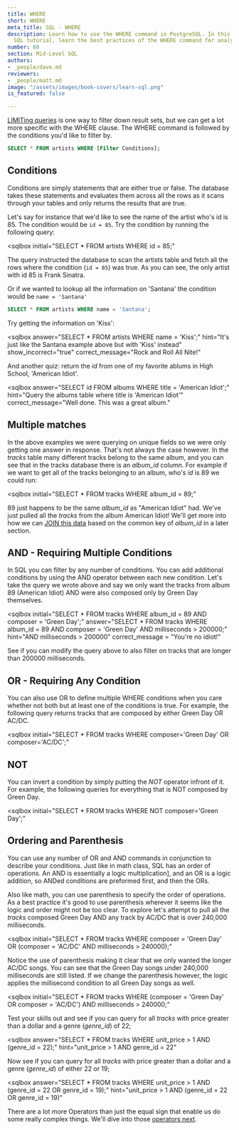 ```yaml
---
title: WHERE
short: WHERE
meta_title: SQL - WHERE
description: Learn how to use the WHERE command in PostgreSQL. In this interactive
  SQL tutorial, learn the best practices of the WHERE command for analysis and exploration.
number: 60
section: Mid-Level SQL
authors:
- _people/dave.md
reviewers:
- _people/matt.md
image: "/assets/images/book-covers/learn-sql.png"
is_featured: false

---
```

[LIMITing queries](../limit/) is one way to filter down result sets, but we can get a lot more specific with the WHERE clause.  The WHERE command is followed by the conditions you'd like to filter by.

```sql
SELECT * FROM artists WHERE [Filter Conditions];
```

## Conditions

Conditions are simply statements that are either true or false.  The database takes these statements and evaluates them across all the rows as it scans through your tables and only returns the results that are true.

Let's say for instance that we'd like to see the name of the artist who's id is 85.  The condition would be `id = 85`.  Try the condition by running the following query:

<sqlbox
  initial="SELECT * FROM artists WHERE id = 85;"
></sqlbox>

The query instructed the database to scan the artists table and fetch all the rows where the condition (`id = 85`) was true.  As you can see, the only artist with id 85 is Frank Sinatra.

Or if we wanted to lookup all the information on 'Santana' the condition would be `name = 'Santana'`

```sql
SELECT * FROM artists WHERE name = 'Santana';
```

Try getting the information on 'Kiss':

<sqlbox
  answer="SELECT * FROM artists WHERE name = 'Kiss';"
  hint="It's just like the Santana example above but with 'Kiss' instead"
  show_incorrect="true"
  correct_message="Rock and Roll All Nite!"
></sqlbox>

And another quiz: return the *id* from one of my favorite ablums in High School, 'American Idiot'.

<sqlbox
  answer="SELECT id FROM albums WHERE title = 'American Idiot';"
  hint="Query the albums table where title is 'American Idiot'"
  correct_message="Well done.  This was a great album."
></sqlbox>

## Multiple matches

In the above examples we were querying on unique fields so we were only getting one answer in response.  That's not always the case however.  In the *tracks* table many different tracks belong to the same album, and you can see that in the tracks database there is an *album_id* column.  For example if we want to get all of the tracks belonging to an album, who's *id* is 89 we could run:

<sqlbox
  initial="SELECT * FROM tracks WHERE album_id = 89;"  
></sqlbox>

89 just happens to be the same *album_id* as "American Idiot" had.  We've just pulled all the *tracks* from the album American Idiot!  We'll get more into how we can [JOIN this data](/learn-sql/joins/) based on the common key of *album_id* in a later section.

## AND - Requiring Multiple Conditions

In SQL you can filter by any number of conditions.  You can add additional conditions by using the AND operator between each new condition.  Let's take the query we wrote above and say we only want the tracks from album 89 (American Idiot) AND were also composed only by Green Day themselves.

<sqlbox
  initial="SELECT * FROM tracks WHERE album_id = 89 AND composer = 'Green Day';"
  answer="SELECT * FROM tracks WHERE album_id = 89 AND composer = 'Green Day' AND milliseconds > 200000;"
  hint="AND milliseconds > 200000"
  correct_message = "You're no idiot!"
></sqlbox>

See if you can modify the query above to also filter on tracks that are longer than 200000 milliseconds.

## OR - Requiring Any Condition

You can also use OR to define multiple WHERE conditions when you care whether not both but at least one of the conditions is true.  For example, the following query returns tracks that are composed by either Green Day OR AC/DC.

<sqlbox
  initial="SELECT * FROM tracks WHERE composer='Green Day' OR composer='AC\/DC';"
></sqlbox>

## NOT

You can invert a condition by simply putting the *NOT* operator infront of it.  For example, the following queries for everything that is NOT composed by Green Day.

<sqlbox
  initial="SELECT * FROM tracks WHERE NOT composer='Green Day';"
></sqlbox>


## Ordering and Parenthesis

You can use any number of OR and AND commands in conjunction to describe your conditions.  Just like in math class, SQL has an order of operations.  An AND is essentially a logic multiplication], and an OR is a logic addition, so ANDed conditions are preformed first, and then the ORs.  

Also like math, you can use parenthesis to specify the order of operations.  As a best practice it's good to use parenthesis wherever it seems like the logic and order might not be too clear.  To explore let's attempt to pull all the *tracks* composed Green Day AND any track by AC/DC that is over 240,000 milliseconds.

<sqlbox
  initial="SELECT * FROM tracks WHERE composer = 'Green Day' OR (composer = 'AC/DC' AND milliseconds > 240000);"
></sqlbox>

Notice the use of parenthesis making it clear that we only wanted the longer AC/DC songs.  You can see that the Green Day songs under 240,000 milliseconds are still listed.  If we change the parenthesis however, the logic applies the millisecond condition to all Green Day songs as well.

<sqlbox
  initial="SELECT * FROM tracks WHERE (composer = 'Green Day' OR composer = 'AC/DC') AND milliseconds > 240000;"
></sqlbox>

 Test your skills out and see if you can query for all *tracks* with price greater than a dollar and a genre (*genre_id*) of  22;


<sqlbox
  answer="SELECT * FROM tracks WHERE unit_price > 1 AND (genre_id = 22);"
  hint="unit_price > 1 AND genre_id = 22"
></sqlbox>

Now see if you can query for all *tracks* with price greater than a dollar and a genre (*genre_id*) of either 22 or 19;


<sqlbox
  answer="SELECT * FROM tracks WHERE unit_price > 1 AND (genre_id = 22 OR genre_id = 19);"
  hint="unit_price > 1 AND (genre_id = 22 OR genre_id = 19)"
></sqlbox>

There are a lot more Operators than just the equal sign that enable us do some really complex things.  We'll dive into those [operators next](../operators/).